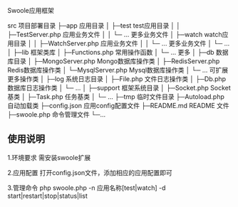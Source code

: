 Swoole应用框架

src  项目部署目录
├─app                   应用目录
│  ├─test               test应用目录
│  │  ├─TestServer.php  应用业务文件
│  │  └─ ...            更多业务文件
│  ├─watch              watch应用目录
│  │  ├─WatchServer.php 应用业务文件
│  │  └─ ...            更多业务文件
│  └─ ...
│
├─lib                   框架类库
│  ├─Functions.php      常用操作函数
│  └─ ...               更多
│
├─db                    数据库目录
│  ├─MongoServer.php    Mongo数据库操作类
│  ├─RedisServer.php    Redis数据库操作类
│  └─MysqlServer.php    Mysql数据库操作类
│  └─ ...               可扩展更多操作类
│
├─log                   系统日志目录
│  ├─File.php           文件日志操作类
│  ├─Db.php             数据库日志操作类
│  └─ ...
│
├─support               框架系统目录
│  ├─Socket.php         Socket基类
│  ├─Task.php           任务基类
│  └─ ...
├─tmp                   临时文件目录
├─Autoload.php          自动加载类
├─config.json           应用config配置文件
├─README.md             README 文件
├─swoole.php            命令管理文件
└─...

## 使用说明 ##

1.环境要求
需安装swoole扩展

2.应用配置
打开config.json文件，添加相应的应用配置即可

3.管理命令
php swoole.php -n 应用名称[test|watch] -d start|restart|stop|status|list

